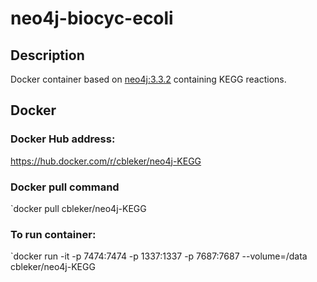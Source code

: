# neo4j-biocyc-ecoli

## Description

Docker container based on [neo4j:3.3.2](https://github.com/neo4j/docker-neo4j-publish/tree/d2ac73d32328f299d14aad08bb82e7daefe1e575/3.3.2/community) containing KEGG reactions. 

## Docker

### Docker Hub address: 

https://hub.docker.com/r/cbleker/neo4j-KEGG

### Docker pull command 

`docker pull cbleker/neo4j-KEGG

### To run container:

`docker run -it  -p 7474:7474 -p 1337:1337 -p 7687:7687 --volume=/data cbleker/neo4j-KEGG
